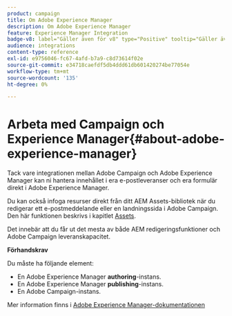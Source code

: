 ```yaml
---
product: campaign
title: Om Adobe Experience Manager
description: Om Adobe Experience Manager
feature: Experience Manager Integration
badge-v8: label="Gäller även för v8" type="Positive" tooltip="Gäller även Campaign v8"
audience: integrations
content-type: reference
exl-id: e9756046-fc67-4afd-b7a9-c8d73614f02e
source-git-commit: e34718caefdf5db4ddd61db601420274be77054e
workflow-type: tm+mt
source-wordcount: '135'
ht-degree: 0%

---
```


# Arbeta med Campaign och Experience Manager{#about-adobe-experience-manager}



Tack vare integrationen mellan Adobe Campaign och Adobe Experience Manager kan ni hantera innehållet i era e-postleveranser och era formulär direkt i Adobe Experience Manager.

Du kan också infoga resurser direkt från ditt AEM Assets-bibliotek när du redigerar ett e-postmeddelande eller en landningssida i Adobe Campaign. Den här funktionen beskrivs i kapitlet [Assets](../../integrations/using/sharing-assets-with-adobe-experience-cloud.md).

Det innebär att du får ut det mesta av både AEM redigeringsfunktioner och Adobe Campaign leveranskapacitet.

**Förhandskrav**

Du måste ha följande element:

* En Adobe Experience Manager **authoring**-instans.
* En Adobe Experience Manager **publishing**-instans.
* En Adobe Campaign-instans.

Mer information finns i [Adobe Experience Manager-dokumentationen](https://experienceleague.adobe.com/docs/experience-manager-65/classic-ui/campaign/classic-personalization-ac-campaign.html)
